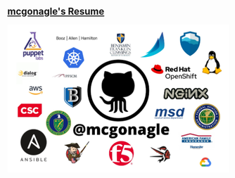 ## [mcgonagle's Resume](https://www.dropbox.com/s/bjlrn7dglgsb10l/ThomasMcGonagle.doc?dl=0)

![mcgonagle](stickers/mcgonagle.jpg "McGonagle's Resume Sticker")
